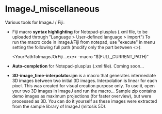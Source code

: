 # ImageJ_miscellaneous
Various tools for ImageJ / Fiji:
- Fiji macro **syntax highlighting** for Notepad-plusplus (.xml file, to be uploaded through "Language > User-defined language > import")
To run the macro code in ImageJ/Fiji from notepad, use "execute" in menu setting the following full path (modify only the part between <>):

    <YourPathToImageJOrFiji...exe> -macro "$(FULL_CURRENT_PATH)"
    
- **Auto-completion** for Notepad-plusplus (.xml file). Coming soon...

- **3D-image_time-interpolator.ijm** is a macro that generates intermediate 3D images between two initial 3D images. Interpolation is linear for each pixel. This was created for visual creation purpose only. To use it, open your two 3D images in ImageJ and run the macro... Sample zip contains demo images as maximum projections (for faster overview), but were processed as 3D. You can do it yourself as these images were extracted from the sample library of ImageJ (mitosis 5D).
